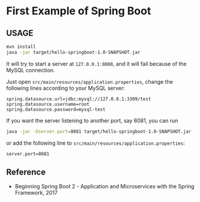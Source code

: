 # First Example of Spring Boot

## USAGE

```bash
mvn install
java -jar target/hello-springboot-1.0-SNAPSHOT.jar
```

It will try to start a server at `127.0.0.1:8080`, and it will fail because of the MySQL connection.

Just open `src/main/resources/application.properties`, change the following lines according to your MySQL server:

```
spring.datasource.url=jdbc:mysql://127.0.0.1:3309/test
spring.datasource.username=root
spring.datasource.password=mysql-test
```

If you want the server listening to another port, say 8081, you can run
```bash
java -jar -Dserver.port=8081 target/hello-springboot-1.0-SNAPSHOT.jar
```

or add the following line to `src/main/resources/application.properties`:
```
server.port=8081
```

## Reference

  * Beginning Spring Boot 2 - Application and Microservices with the Spring Framework, 2017

